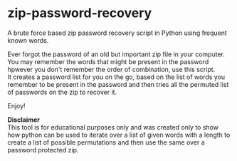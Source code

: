 # zip-password-recovery
A brute force based zip password recovery script in Python using frequent known words.  

Ever forgot the password of an old but important zip file in your computer. You may remember the words that might be present in the password hpwever you don't remember the order of combination, use this script.  
It creates a password list for you on the go, based on the list of words you remember to be present in the password and then tries all the permuted list of passwords on the zip to recover it.

Enjoy!

**Disclaimer**  
This tool is for educational purposes only and was created only to show how python can be used to iterate over a list of given words with a length to create a list of possible permutations and then use the same over a password protected zip.
